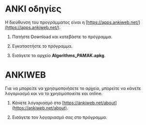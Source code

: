 # ΑΝΚΙ οδηγίες

Η διεύθυνση του προγράμματος είναι η [https://apps.ankiweb.net/](https://apps.ankiweb.net/).   

1. Πατήστε Download και κατεβάστε το πρόγραμμα.   

2. Εγκαταστήστε το πρόγραμμα.   

3. Εισάγετε το αρχείο **Algorithms_PAMAK.apkg**.   

# ANKIWEB 

Για να μπορείτε να χρησιμοποιήσετε το αρχείο, μπορείτε να κάνετε λογαριασμό και να το χρησιμοποιείτε και online.   

1. Κάνετε λογαριασμό στο [https://ankiweb.net/about](https://ankiweb.net/about).   

2. Eισάγετε τον λογαριασμό σας στο πρόγραμμα.


